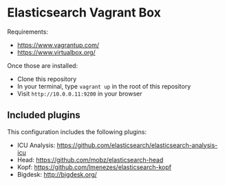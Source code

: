 # Elasticsearch Vagrant Box

Requirements:

* https://www.vagrantup.com/
* https://www.virtualbox.org/

Once those are installed:
* Clone this repository
* In your terminal, type `vagrant up` in the root of this repository
* Visit `http://10.0.0.11:9200` in your browser

## Included plugins

This configuration includes the following plugins:

* ICU Analysis: https://github.com/elasticsearch/elasticsearch-analysis-icu
* Head: https://github.com/mobz/elasticsearch-head
* Kopf: https://github.com/lmenezes/elasticsearch-kopf
* Bigdesk: http://bigdesk.org/
